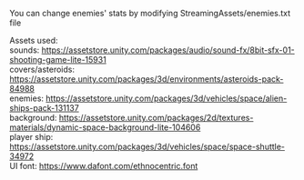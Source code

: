 You can change enemies' stats by modifying StreamingAssets/enemies.txt file

Assets used:<br>
sounds: https://assetstore.unity.com/packages/audio/sound-fx/8bit-sfx-01-shooting-game-lite-15931<br>
covers/asteroids: https://assetstore.unity.com/packages/3d/environments/asteroids-pack-84988<br>
enemies: https://assetstore.unity.com/packages/3d/vehicles/space/alien-ships-pack-131137<br>
background: https://assetstore.unity.com/packages/2d/textures-materials/dynamic-space-background-lite-104606<br>
player ship: https://assetstore.unity.com/packages/3d/vehicles/space/space-shuttle-34972<br>
UI font: https://www.dafont.com/ethnocentric.font<br>
